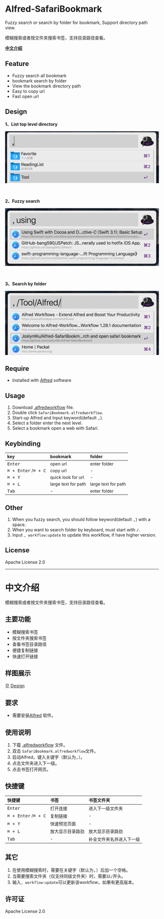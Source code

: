 # Alfred-SafariBookmark

Fuzzy search or search by folder for bookmark, Support directory path view.

模糊搜索或者按文件夹搜索书签，支持目录路径查看。

[**中文介绍**](#中文介绍)

## Feature

- Fuzzy search all bookmark
- bookmark search by folder
- View the bookmark directory path
- Easy to copy url
- Fast open url

## <span id="design">Design</span>

**1、List top level directory**

![List top level directory](design/top_list.png)

<br/>

**2、Fuzzy search**

![Fuzzy search](design/fuzzy_search.png)

<br/>

**3、Search by folder**

![Search by folder](design/search_by_folder.png)

## Require

- Installed with [Alfred](https://www.alfredapp.com) software

## Usage
1. Download [.alfredworkflow](https://github.com/JoslynWu/Alfred-SafariBookmark/blob/master/Safari%20bookmark.alfredworkflow) file.
2. Double click `SafariBookmark.alfredworkflow`. 
3. Start-up Alfred and Input keyword(default <kbd>,</kbd>).
4. Select a folder enter the next level.
5. Select a bookmark open a web with Safari.

## Keybinding

| **key** | **bookmark** | **folder** |
|:--|:--|:--|
| <kbd>Enter</kbd> | open url | enter folder |
| <kbd>⌘ + Enter</kbd> /<kbd>⌘ + C</kbd> | copy url | - |
| <kbd>⌘ + Y</kbd> | quick look for url | - |
| <kbd>⌘ + L</kbd> | large text for path | large text for path |
| <kbd>Tab</kbd> | - | enter folder |

## Other

1. When you fuzzy search, you should follow keyword(default <kbd>,</kbd>) with a space.
2. When you want to search folder by keyboard, must start with `/`.
3. Input `, workflow:update` to update this workflow, if have higher version.

## License

Apache License 2.0


***********

# <span id="中文介绍">中文介绍

模糊搜索或者按文件夹搜索书签，支持目录路径查看。

## 主要功能

- 模糊搜索书签
- 按文件夹搜索书签
- 查看书签目录路径
- 便捷复制链接
- 快速打开链接

## 样图展示

见 [Design](#design)

## 要求

- 需要安装[Alfred](https://www.alfredapp.com) 软件。

## 使用说明

1. 下载 [.alfredworkflow](https://github.com/JoslynWu/Alfred-SafariBookmark/blob/master/Safari%20bookmark.alfredworkflow) 文件。
1. 双击 `SafariBookmark.alfredworkflow`文件。
2. 启动Alfred，键入关键字（默认为<kbd>,</kbd>）。
3. 点击文件夹进入下一级。
4. 点击书签打开网页。

## 快捷键

| **快捷键** | **书签** | **书签文件夹** |
|:--|:--|:--|
| <kbd>Enter</kbd> | 打开连接 | 进入下一级文件夹 |
| <kbd>⌘ + Enter</kbd> /<kbd>⌘ + C</kbd> | 复制链接 | - |
| <kbd>⌘ + Y</kbd> | 快速预览页面 | - |
| <kbd>⌘ + L</kbd> | 放大显示目录路劲 | 放大显示目录路劲|
| <kbd>Tab</kbd> | - | 补全文件夹名并进入下一级 |

## 其它

1. 在使用模糊搜索时，需要在关键字（默认为<kbd>,</kbd>）后加一个空格。
2. 当需要搜索文件夹（仅支持同级文件夹）时，需要以`/`开头。
3. 输入`, workflow:update`可以更新该workflow，如果有更高版本。

## 许可证

Apache License 2.0
